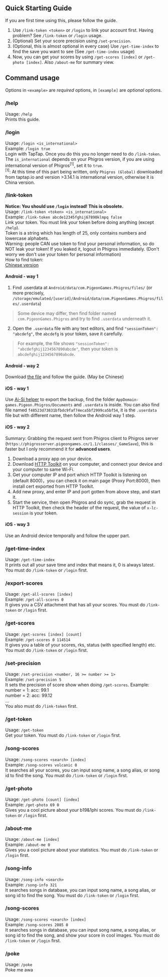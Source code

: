 ﻿## Quick Starting Guide
If you are first time using this, please follow the guide.
1. Use `/link-token <token>` or `/login` to link your account first. Having problem? See `/link-token` or `/login` usage.
2. (Optional) Set your score precision using `/set-precision`.
3. (Optional, this is almost optional in every case) Use `/get-time-index` to find the save you want to see (See `/get-time-index` usage)
4. Now, you can get your scores by using `/get-scores [index]` or `/get-photo [index]`. Also `/about-me` for summary view.
## Command usage

Options in `<example>` are _required_ options, in `[example]` are _optional_ options.
### /help
Usage: `/help` <br/>
Prints this guide.
### /login
Usage: `/login <is_international>` <br/>
Example: `/login true` <br/>
Login with TapTap. Once you do this you no longer need to do `/link-token`. <br/>
The `is_international` depends on your Phigros version, if you are using international version of Phigros<sup>[1]</sup>, set it to `true`. <br/>
<sup>[1]</sup>: At this time of this part being written, only `Phigros (Global)` downloaded from taptap.io and version >3.14.1 is international version, otherwise it is China version. <br/>
### /link-token
**Notice: You should use `/login` instead! This is obsolete.**<br/>
Usage: `/link-token <token> <is_international>` <br/>
Example: `/link-token abcde12345fghij67890klmpq false` <br/>
Link your token. You must link your token before doing anything (except `/help`). <br/>
Token is a string which has length of 25, only contains numbers and lowercase alphabets. <br/>
Warning: people CAN use token to find your personal information, so do NOT leak your token! 
If you leaked it, logout in Phigros immediately. (Don't worry we don't use your token for personal information) <br/>
How to find token: <br/>
[Chinese version](https://potent-cartwheel-e81.notion.site/Phigros-Bot-f154a4b0ea6446c28f62149587cd5f31)
#### Android - way 1

1. Find .userdata at `Android/data/com.PigeonGames.Phigros/files/`
(or more precisely, `/storage/emulated/[userid]/Android/data/com.PigeonGames.Phigros/files/.userdata`)
> Some device may differ, then find folder named `com.PigeonGames.Phigros` and try to find `.userdata` underneath it.
2. Open the `.userdata` file with any text editors, and find `"sessionToken": "abcdefg"`, the `abcdefg` is your token, save it carefully.
> For example, the file shows `"sessionToken": "abcdefghij1234567890abcde"`, then your token is `abcdefghij1234567890abcde`.

#### Android - way 2

Download [the file](http://qxsky.top:886/externalLinksController/chain/getstk.apk?ckey=UbcekU4SrbrP56nuuJsjSG4sR6XVva0QpH6cgRxykQ%2BLVKfVVy1N9ftDKol27wSM) and follow the guide. (May be Chinese)

#### iOS - way 1

Use [Ai-Si helper](https://m.i4.cn/) to export the backup, find the folder `AppDomain-games.Pigeon.Phigros/Documents` and `.userdata` is inside. You can also find file named `f48523d73831bfbdc9faf74eca5bf2999ca5bf54`, it is the `.userdata` file but with different name, then follow the Android way 1 step.

#### iOS - way 2

Summary: Grabbing the request sent from Phigros client to Phigros server (`https://phigrosserver.pigeongames.cn/1.1/classes/_GameSave`), this is faster but I only recommend it for **advanced users**.

1. Download a proxy app on your device.
2. Download [HTTP Toolkit](https://httptoolkit.com/) on your computer, and connect your device and your computer to same Wi-Fi. 
3. Get your computer IP and port which HTTP Toolkit is listening on (default 8000)，you can check it on main page (Proxy Port:8000), then install cert exported from HTTP Toolkit.
4. Add new proxy, and enter IP and port gotten from above step, and start it.
5. Start the service, then open Phigros and do sync, grab the request in HTTP Toolkit, then check the header of the request, the value of `x-lc-session` is your token.

#### iOS - way 3
Use an Android device temporally and follow the upper part.
### /get-time-index
Usage: `/get-time-index` <br/>
It prints out all your save time and index that means it, 0 is always latest. You must do `/link-token` or `/login` first.
### /export-scores
Usage: `/get-all-scores [index]` <br/>
Example: `/get-all-scores 0` <br/>
It gives you a CSV attachment that has all your scores. You must do `/link-token` or `/login` first.
### /get-scores
Usage: `/get-scores [index] [count]` <br/>
Example: `/get-scores 0 114514` <br/>
It gives you a table of your scores, rks, status (with specified length) etc. You must do `/link-token` or `/login` first.
### /set-precision
Usage: `/set-precision <number, 16 >= number >= 1>` <br/>
Example: `/set-precision 5` <br/>
It sets the precision of score show when doing `/get-scores`. Example:
number = 1: acc: 99.1 <br/>
number = 2: acc: 99.12 <br/>
... <br/>
You also must do `/link-token` first.
### /get-token
Usage: `/get-token` <br/>
Get your token. You must do `/link-token` or `/login` first.
### /song-scores
Usage: `/song-scores <search> [index]` <br/>
Example: `/song-scores volcanic 0` <br/>
It searches all your scores, you can input song name, a song alias, or song id to find the song. 
You must do `/link-token` or `/login` first. <br/>
### /get-photo
Usage: `/get-photo [count] [index]` <br/>
Example: `/get-photo 69 0` <br/>
Gives you a cool picture about your b19&1phi scores. You must do `/link-token` or `/login` first.
### /about-me
Usage: `/about-me [index]` <br/>
Example: `/about-me 0` <br/>
Gives you a cool picture about your statistics. You must do `/link-token` or `/login` first.
### /song-info
Usage: `/song-info <search>` <br/>
Example: `/song-info 321` <br/>
It searches songs in database, you can input song name, a song alias, or song id to find the song. 
You must do `/link-token` or `/login` first. <br/>
### /song-scores
Usage: `/song-scores <search> [index]` <br/>
Example: `/song-scores 2085 0` <br/>
It searches songs in database, you can input song name, a song alias, or song id to find the song, and show your score in cool images.
You must do `/link-token` or `/login` first. <br/>
### /poke
Usage: `/poke` <br/>
Poke me awa
